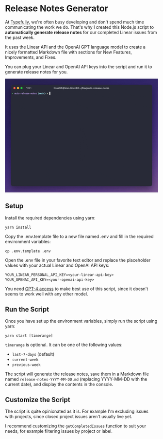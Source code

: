# Release Notes Generator

At [Typefully](https://typefully.com), we're often busy developing and don't spend much time communicating the work we do. That's why I created this Node.js script to **automatically generate release notes** for our completed Linear issues from the past week. 

It uses the Linear API and the OpenAI GPT language model to create a nicely formatted Markdown file with sections for New Features, Improvements, and Fixes.

You can plug your Linear and OpenAI API keys into the script and run it to generate release notes for you.

![Release Notes Generator](./assets/preview.gif)

## Setup

Install the required dependencies using yarn:

```bash
yarn install
```

Copy the .env.template file to a new file named .env and fill in the required environment variables:

```
cp .env.template .env
```

Open the .env file in your favorite text editor and replace the placeholder values with your actual Linear and OpenAI API keys:

```
YOUR_LINEAR_PERSONAL_API_KEY=<your-linear-api-key>
YOUR_OPENAI_API_KEY=<your-openai-api-key>
```

You need [GPT-4 access](https://openai.com/waitlist/gpt-4-api) to make best use of this script, since it doesn't seems to work well with any other model.

## Run the Script

Once you have set up the environment variables, simply run the script using yarn:

```
yarn start [timerange]
```

`timerange` is optional. It can be one of the following values:

* `last-7-days` (default)
* `current-week`
* `previous-week`

The script will generate the release notes, save them in a Markdown file named `release-notes-YYYY-MM-DD.md` (replacing YYYY-MM-DD with the current date), and display the contents in the console.

## Customize the Script

The script is quite opinionated as it is. For example I'm excluding issues with projects, since closed project issues aren't usually live yet.

I recommend customizing the `getCompletedIssues` function to suit your needs, for example filtering issues by project or label.
